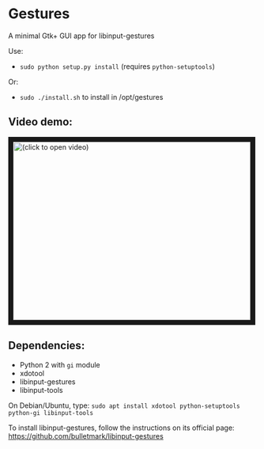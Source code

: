 # Gestures
A minimal Gtk+ GUI app for libinput-gestures

Use:
- `sudo python setup.py install` (requires `python-setuptools`)

Or:
- `sudo ./install.sh` to install in /opt/gestures


## Video demo:

<a href="http://www.youtube.com/watch?feature=player_embedded&v=MrOIEoyijXM
" target="_blank"><img src="http://img.youtube.com/vi/MrOIEoyijXM/0.jpg" 
alt="(click to open video)" width="480" height="360" border="10" /></a>

## Dependencies:
- Python 2 with `gi` module
- xdotool
- libinput-gestures
- libinput-tools

On Debian/Ubuntu, type:
`sudo apt install xdotool python-setuptools python-gi libinput-tools`

To install libinput-gestures, follow the instructions on its official page: https://github.com/bulletmark/libinput-gestures
